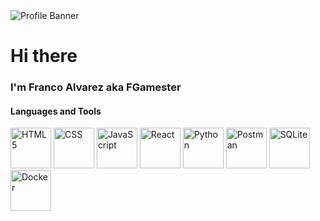 <div>
  <image alt="Profile Banner" src="assets/images/github_banner.png"/>
  <h1>
    Hi there
  </h1>

  <h3>
    I'm Franco Alvarez aka FGamester
  </h3>
</div>
<div>
  <h4>
    Languages and Tools
  </h4>
  <image alt="HTML5" style="width:65px" src="https://www.vectorlogo.zone/logos/w3_html5/w3_html5-icon.svg"/>
  <image alt="CSS" style="width:65px" src="https://www.vectorlogo.zone/logos/w3_css/w3_css-icon~old.svg"/>
  <image alt="JavaScript" style="width:65px" src="https://www.vectorlogo.zone/logos/javascript/javascript-icon.svg"/>
  <image alt="React" style="width:65px" src="https://www.vectorlogo.zone/logos/reactjs/reactjs-icon.svg"/>
  <image alt="Python" style="width:65px" src="https://www.vectorlogo.zone/logos/python/python-icon.svg"/>
  <image alt="Postman" style="width:65px" src="https://www.vectorlogo.zone/logos/getpostman/getpostman-icon.svg"/>
  <image alt="SQLite" style="width:65px" src="https://www.vectorlogo.zone/logos/sqlite/sqlite-icon.svg"/>
  <image alt="Docker" style="width:65px" src="https://www.vectorlogo.zone/logos/docker/docker-tile.svg"/>
  <image alt="" src=""/>
</div>


<!--
**fgamester/fgamester** is a ✨ _special_ ✨ repository because its `README.md` (this file) appears on your GitHub profile.

Here are some ideas to get you started:

- 🔭 I’m currently working on ...
- 🌱 I’m currently learning ...
- 👯 I’m looking to collaborate on ...
- 🤔 I’m looking for help with ...
- 💬 Ask me about ...
- 📫 How to reach me: ...
- 😄 Pronouns: ...
- ⚡ Fun fact: ...
-->
